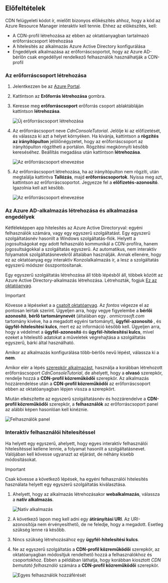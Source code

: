 ## <a name="prerequisites"></a>Előfeltételek
CDN felügyeleti kódot ír, mielőtt bizonyos előkészítés ahhoz, hogy a kód az Azure Resource Manager interaktív kell tennie. Ehhez az előkészítés, kell:

* A CDN-profil létrehozása az ebben az oktatóanyagban tartalmazó erőforráscsoport létrehozása
* A hitelesítés az alkalmazás Azure Active Directory konfigurálása
* Engedélyek alkalmazása az erőforráscsoportot, hogy az Azure AD-bérlőn csak engedéllyel rendelkező felhasználók használhatják a CDN-profil

### <a name="creating-the-resource-group"></a>Az erőforráscsoport létrehozása
1. Jelentkezzen be az [Azure Portal](https://portal.azure.com).
2. Kattintson az **Erőforrás létrehozása** gombra.
3. Keresse meg **erőforráscsoport** erőforrás csoport ablaktábláján kattintson **létrehozása**.

    ![Új erőforráscsoport létrehozása](./media/cdn-app-dev-prep/cdn-new-rg-1-include.png)
3. Az erőforráscsoport neve *CdnConsoleTutorial*.  Jelölje ki az előfizetését, és válassza ki azt a helyet környéken.  Ha kívánja, kattintson a **rögzítés az irányítópulton** jelölőnégyzetet, hogy az erőforráscsoport az irányítópulton rögzítheti a portálon.  Rögzítési megkönnyíti később kereséséhez.  Beállítás megadása után kattintson **létrehozása**.

    ![Az erőforráscsoport elnevezése](./media/cdn-app-dev-prep/cdn-new-rg-2-include.png)
4. Az erőforráscsoport létrehozása, ha az irányítópulton nem rögzíti, után megtalálja kattintva **Tallózás**, majd **erőforráscsoportok**.  Nyissa meg azt, kattintson az erőforráscsoportot.  Jegyezze fel a **előfizetés-azonosító**. Igazolnia kell azt később.

    ![Az erőforráscsoport elnevezése](./media/cdn-app-dev-prep/cdn-subscription-id-include.png)

### <a name="creating-the-azure-ad-application-and-applying-permissions"></a>Az Azure AD-alkalmazás létrehozása és alkalmazása engedélyek
Kétféleképpen app hitelesítés az Azure Active Directoryval: egyéni felhasználók számára, vagy egy egyszerű szolgáltatást. Egy egyszerű szolgáltatásnév hasonlít a Windows szolgáltatás-fiók.  Helyett a jogosultságokat egy adott felhasználó kommunikál a CDN-profilra, hanem jogosultságokkal a szolgáltatás egyszerű.  Az automatikus, nem interaktív folyamatok szolgáltatásnevekről általában használják.  Annak ellenére, hogy ez az oktatóanyag egy interaktív Konzolalkalmazás ír, a lesz a szolgáltatás egyszerű módszer összpontosítanak.

Egy egyszerű szolgáltatás létrehozása áll több lépésből áll, többek között az Azure Active Directory-alkalmazás létrehozása.  Létrehozták, fogjuk [Ez az oktatóanyag](../articles/resource-group-create-service-principal-portal.md).

> [!IMPORTANT]
> Kövesse a lépéseket a a [csatolt oktatóanyag](../articles/resource-group-create-service-principal-portal.md).  Az *fontos* végezze el az pontosan leírtak szerint.  Ügyeljen arra, hogy vegye figyelembe a **bérlői azonosító**, **bérlő tartománynevét** (általában egy *. onmicrosoft.com* tartomány kivéve, ha a megadott egyéni tartományt), **ügyfél-azonosító** , és **ügyfél-hitelesítési kulcs**, mert ez az információ később kell.  Ügyeljen arra, hogy a védelmet a **ügyfél-azonosító** és **ügyfél-hitelesítési kulcs**, mivel ezeket a hitelesítő adatokat a műveletek végrehajtása a szolgáltatás egyszerű, bárki által használható.
>
> Amikor az alkalmazás konfigurálása több-bérlős nevű lépést, válassza ki a **nem**.
>
> Amikor elér a lépés [szerepkör alkalmazást](../articles/azure-resource-manager/resource-group-create-service-principal-portal.md#assign-application-to-role), használja a korábban létrehozott erőforráscsoport *CdnConsoleTutorial*, de ahelyett, hogy a **olvasó** szerepkör, rendelje hozzá a  **CDN-profil közreműködői** szerepkör.  Az alkalmazás hozzárendelése után a **CDN-profil közreműködői** az erőforráscsoport ebben az oktatóanyagban lépjen vissza a szerepkört. 
>
>

Miután elkészítette az egyszerű szolgáltatásnév és hozzárendelve a **CDN-profil közreműködői** szerepkör, a **felhasználók** az erőforráscsoport panel az alábbi képen hasonlóan kell kinéznie.

![Felhasználók panel](./media/cdn-app-dev-prep/cdn-service-principal-include.png)

### <a name="interactive-user-authentication"></a>Interaktív felhasználói hitelesítéssel
Ha helyett egy egyszerű, ahelyett, hogy egyes interaktív felhasználói hitelesítéssel kellene lennie, a folyamat hasonlít a szolgáltatásnevet.  Valójában kell kövesse ugyanazt az eljárást, de néhány kisebb módosításokat.

> [!IMPORTANT]
> Csak kövesse a következő lépések, ha egyéni felhasználói hitelesítés használata helyett egy egyszerű szolgáltatás kiválasztása.
>
>

1. Ahelyett, hogy az alkalmazás létrehozásakor **webalkalmazás**, válassza a **natív alkalmazás**.

    ![Natív alkalmazás](./media/cdn-app-dev-prep/cdn-native-application-include.png)
2. A következő lapon meg kell adni egy **átirányítási URI**.  Az URI-azonosítója nem érvényesíthető, de ne feledje, hogy a megadott. Esetleg szükség lenne rá később.
3. Nincs szükség létrehozásához egy **ügyfél-hitelesítési kulcs**.
4. Ne az egyszerű szolgáltatás a **CDN-profil közreműködői** szerepkör, az oktatóanyagban módosítjuk rendelhető hozzá a felhasználókhoz és csoportokhoz.  Ebben a példában láthatja, hogy korábban kiosztott *CDN bemutató felhasználó* számára a **CDN-profil közreműködői** szerepkör.  

    ![Egyes felhasználók hozzáférését](./media/cdn-app-dev-prep/cdn-aad-user-include.png)
